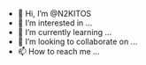 - 👋 Hi, I’m @N2KITOS
- 👀 I’m interested in ...
- 🌱 I’m currently learning ...
- 💞️ I’m looking to collaborate on ...
- 📫 How to reach me ...

<!---
N2KITOS/N2KITOS is a ✨ special ✨ repository because its `README.md` (this file) appears on your GitHub profile.
You can click the Preview link to take a look at your changes.
--->
